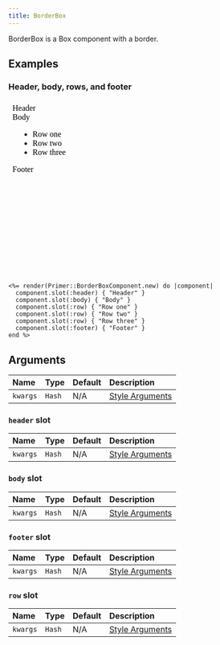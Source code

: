 ```yaml
---
title: BorderBox
---
```


BorderBox is a Box component with a border.

## Examples

### Header, body, rows, and footer

<iframe style="width: 100%; border: 0px; height: 350px;" srcdoc="<html><head><link href='https://unpkg.com/@primer/css/dist/primer.css' rel='stylesheet'></head><body><div class='Box '>    <div class='Box-header '>      Header</div>    <div class='Box-body '>      Body</div>    <ul>        <li class='Box-row '>          Row one</li>        <li class='Box-row '>          Row two</li>        <li class='Box-row '>          Row three</li>    </ul>    <div class='Box-footer '>      Footer</div></div></body></html>"></iframe>

```erb
<%= render(Primer::BorderBoxComponent.new) do |component|
  component.slot(:header) { "Header" }
  component.slot(:body) { "Body" }
  component.slot(:row) { "Row one" }
  component.slot(:row) { "Row two" }
  component.slot(:row) { "Row three" }
  component.slot(:footer) { "Footer" }
end %>
```

## Arguments

| Name | Type | Default | Description |
| :- | :- | :- | :- |
| `kwargs` | `Hash` | N/A | [Style Arguments](/style-arguments) |

### `header` slot

| Name | Type | Default | Description |
| :- | :- | :- | :- |
| `kwargs` | `Hash` | N/A | [Style Arguments](/style-arguments) |

### `body` slot

| Name | Type | Default | Description |
| :- | :- | :- | :- |
| `kwargs` | `Hash` | N/A | [Style Arguments](/style-arguments) |

### `footer` slot

| Name | Type | Default | Description |
| :- | :- | :- | :- |
| `kwargs` | `Hash` | N/A | [Style Arguments](/style-arguments) |

### `row` slot

| Name | Type | Default | Description |
| :- | :- | :- | :- |
| `kwargs` | `Hash` | N/A | [Style Arguments](/style-arguments) |
